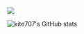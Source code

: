 <img src="https://img.shields.io/badge/Python-3776AB?style=for-the-badge&logo=Python&logoColor=white">


![kite707's GitHub stats](https://github-readme-stats.vercel.app/api?username=kite707&show_icons=true&theme=radical)
<!--
**kite707/kite707** is a ✨ _special_ ✨ repository because its `README.md` (this file) appears on your GitHub profile.

Here are some ideas to get you started:

- 🔭 I’m currently working on ...
- 🌱 I’m currently learning ...
- 👯 I’m looking to collaborate on ...
- 🤔 I’m looking for help with ...
- 💬 Ask me about ...
- 📫 How to reach me: ...
- 😄 Pronouns: ...
- ⚡ Fun fact: ...
-->
